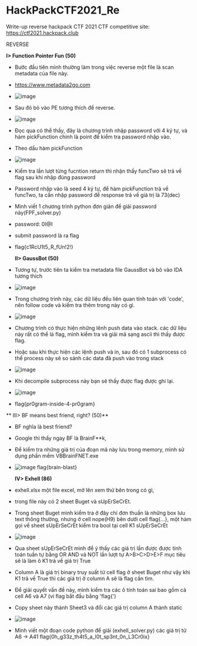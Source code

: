 # HackPackCTF2021_Re
Write-up reverse hackpack CTF 2021
CTF competitive site: https://ctf2021.hackpack.club

REVERSE



  **I> Function Pointer Fun (50)**
* Bước đầu tiên mình thường làm trong việc reverse một file là scan metadata của file này.
* https://www.metadata2go.com
* ![image](https://user-images.githubusercontent.com/83124718/115960665-ef84a300-a53c-11eb-9ced-083eb80789e2.png)

* Sau đó bỏ vào PE tương thích để reverse.
* ![image](https://user-images.githubusercontent.com/83124718/115960752-602bbf80-a53d-11eb-9ac0-026d957a3491.png)
* Đọc qua có thể thấy, đây là chương trình nhập password với 4 ký tự, và hàm pickFunction chính là point để kiểm tra password nhập vào.
* Theo dấu hàm pickFunction
* ![image](https://user-images.githubusercontent.com/83124718/115960933-58204f80-a53e-11eb-9883-297cf83d90c8.png)
* Kiểm tra lần lượt từng fucntion return thì nhận thấy funcTwo sẽ trả về flag sau khi nhập đúng password
* Password nhập vào là seed 4 ký tự, để hàm pickFunction trả về funcTwo, ta cần nhập password để response trả về giá trị là 73(dec)
* Mình viết 1 chương trình python đơn giản để giải password này(FPF_solver.py)
* password: 0I@I
* submit password là ra flag
* flag{c1RcU1t5_R_fUn!2!}



  **II> GaussBot (50)**
* Tương tự, trước tiên ta kiểm tra metadata file GaussBot và bỏ vào IDA tương thích
* ![image](https://user-images.githubusercontent.com/83124718/115961780-17c2d080-a542-11eb-99ea-0c444b81494d.png)
* Trong chương trình này, các dữ liệu đều liên quan tính toán với 'code', nên follow code và kiểm tra thêm trong này có gì.
* ![image](https://user-images.githubusercontent.com/83124718/115961845-6d977880-a542-11eb-98d5-6800729dd87d.png)
* Chương trình có thực hiện những lênh push data vào stack. các dữ liệu này rất có thể là flag, mình kiểm tra và giải mã sạng ascii thì thấy được flag.
* Hoặc sau khi thực hiện các lệnh push và in, sau đó có 1 subprocess có thể process này sẽ so sánh các data đã push vào trong stack
* ![image](https://user-images.githubusercontent.com/83124718/115963804-2bbf0000-a54b-11eb-8ebd-e6fdc2994b51.png)
* Khi decompile subprocess này bạn sẽ thấy được flag được ghi lại.
* ![image](https://user-images.githubusercontent.com/83124718/115963841-67f26080-a54b-11eb-963f-4b065640d5f1.png)
* flag{pr0gram-inside-4-pr0gram}



 ** III> BF means best friend, right? (50)**
* BF nghĩa là best friend?
* Google thì thấy ngay BF là BrainF**k,
* Để kiểm tra những giá trị của đoạn mã này lưu trong memory, mình sử dụng phần mềm VBBrainFNET.exe
* ![image](https://user-images.githubusercontent.com/83124718/115963956-244c2680-a54c-11eb-879e-73930fce2c66.png)
flag{brain-blast}



  **IV> Exhell (86)**
* exhell.xlsx một file excel, mở lên xem thử bên trong có gì,
* trong file này có 2 sheet Buget và sUpErSeCrEt.
* Trong sheet Buget mình kiểm tra ở đây chỉ đơn thuần là những box lưu text thông thường, nhưng ở cell nope(H9) bên dưới cell flag{...}, một hàm gọi về sheet sUpErSeCrEt kiểm tra bool tại cell K1 sUpErSeCrEt
* ![image](https://user-images.githubusercontent.com/83124718/115964428-b0f7e400-a54e-11eb-9bde-7a7ddcd6dad9.png)
* Qua sheet sUpErSeCrEt mình để ý thấy các giá trị lần được được tính toán tuần tự bằng OR AND và NOT lần lượt tự A>B>C>D>E>F mục tiêu sẽ là làm ô K1 trả về giá trị True
* Column A là giá trị binary truy suất từ cell flag ở sheet Buget như vậy khi K1 trả về True thì các giá trị ở column A sẽ là flag cần tìm.
* Để giải quyết vấn đề này, mình kiểm tra các ô tính toán sai bao gồm cả cell A6 và A7 (vì flag bắt đầu bằng 'flag{')
* Copy sheet này thành Sheet3 và đổi các giá trị column A thành static
* ![image](https://user-images.githubusercontent.com/83124718/115964393-89088080-a54e-11eb-9096-a9d0e63c9bb0.png)
* Mình viết một đoạn code python để giải (exhell_solver.py) các giá trị từ A6 -> A41
flag{0h_g33z_th4t5_a_l0t_sp3nt_0n_L3Cr0ix}
